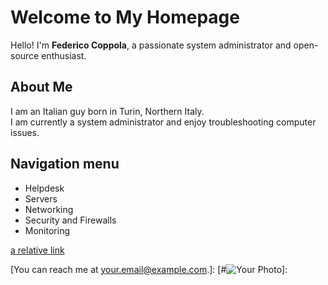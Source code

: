 # Welcome to My Homepage

Hello! I'm **Federico Coppola**, a passionate system administrator and open-source enthusiast.

## About Me

I am an Italian guy born in Turin, Northern Italy.  
I am currently a system administrator and enjoy troubleshooting computer issues.

## Navigation menu 
- Helpdesk
- Servers
- Networking
- Security and Firewalls
- Monitoring

[a relative link](another-page.md)

[You can reach me at [your.email@example.com](mailto:your.email@example.com).]:
[#![Your Photo](https://example.com/your-photo.jpg)]:



